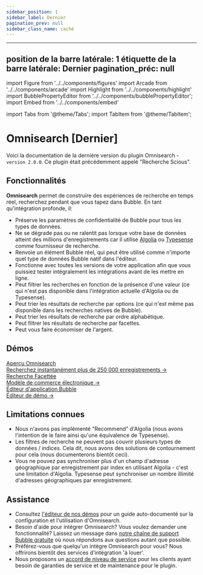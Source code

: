 ```yaml
---
sidebar_position: 1
sidebar_label: Dernier
pagination_prev: null
sidebar_class_name: caché
---
```


---

position de la barre latérale: 1
étiquette de la barre latérale: Dernier
pagination_préc: null
----------------------------------------------------------

import Figure from '../../components/figures'
import Arcade from '../../components/arcade'
import Highlight from '../../components/highlight'
import BubblePropertyEditor from '../../components/bubblePropertyEditor';
import Embed from '../../components/embed'

import Tabs from '@theme/Tabs';
import TabItem from '@theme/TabItem';

# Omnisearch [Dernier]

Voici la documentation de la dernière version du plugin Omnisearch - `version 2.0.0`. Ce plugin était précédemment appelé "Recherche Scious".

## Fonctionnalités

**Omnisearch** permet de construire des expériences de recherche en temps réel, recherchez pendant que vous tapez dans Bubble. En tant qu'intégration profonde, il:

- Préserve les paramètres de confidentialité de Bubble pour tous les types de données.
- Ne se dégrade pas ou ne ralentit pas lorsque votre base de données atteint des millions d'enregistrements car il utilise [Algolia](https://www.algolia.com/) ou [Typesense](https://cloud.typesense.org/bubble) comme fournisseur de recherche.
- Renvoie un élément Bubble réel, qui peut être utilisé comme n'importe quel type de données Bubble natif dans l'éditeur.
- Fonctionne avec toutes les versions de votre application afin que vous puissiez tester intégralement les intégrations avant de les mettre en ligne.
- Peut filtrer les recherches en fonction de la présence d'une valeur (ce qui n'est pas disponible dans l'intégration actuelle d'Algolia ou de Typesense).
- Peut trier les résultats de recherche par options (ce qui n'est même pas disponible dans les recherches natives de Bubble).
- Peut trier les résultats de recherche par ordre alphabétique.
- Peut filtrer les résultats de recherche par facettes.
- Peut vous faire économiser de l'argent.

## Démos

<nav className="pagination-nav">
  <div className="pagination-nav__item">
    <a className="pagination-nav__link" href="https://plugins.scious.io/omnisearch">
      <div className="pagination-nav__sublabel">Aperçu Omnisearch</div>
      <div className="pagination-nav__label">Recherchez instantanément plus de 250 000 enregistrements →</div>
    </a>
  </div>

  <div className="pagination-nav__item">
    <a className="pagination-nav__link" href="https://plugins.scious.io/omnisearch-ecommerce-typesense">
      <div className="pagination-nav__sublabel">Recherche Facettée</div>
      <div className="pagination-nav__label">Modèle de commerce électronique →</div>
    </a>
  </div>

  <div className="pagination-nav__item">
    <a className="pagination-nav__link" href="https://bubble.io/page?version=live&type=page&name=omnisearch&id=scious-plugins&tab=tabs-1">
      <div className="pagination-nav__sublabel">Éditeur d'application Bubble</div>
      <div className="pagination-nav__label">Éditeur de démo →</div>
    </a>
  </div>


## Limitations connues

- Nous n'avons pas implémenté "Recommend" d'Algolia (nous avons l'intention de le faire ainsi qu'une équivalence de Typesense).
- Les filtres de recherche ne peuvent pas couvrir plusieurs types de données / indices. Cela dit, nous avons des solutions de contournement pour cela (nous documenterons bientôt ceci).
- Vous ne pouvez pas synchroniser plus d'un champ d'adresse géographique par enregistrement par index en utilisant Algolia - c'est une limitation d'Algolia. Typesense peut synchroniser un nombre illimité d'adresses géographiques par enregistrement.

## Assistance

- Consultez [l'éditeur de nos démos](https://bubble.io/page?version=live\&type=page\&name=omnisearch\&id=scious-plugins\&tab=tabs-1) pour un guide auto-documenté sur la configuration et l'utilisation d'Omnisearch.
- Besoin d'aide pour intégrer Omnisearch? Vous voulez demander une fonctionnalité? Laissez un message dans [notre chaîne de support Bubble gratuite](https://forum.bubble.io/t/omnisearch-integrate-algolia-typesense-and-friends/317306/last) où nous répondons aux questions autant que possible.
- Préférez-vous que quelqu'un intègre Omnisearch pour vous? Nous offrirons bientôt des services d'intégration 'à louer'.
- Nous proposons un [accord de niveau de service](https://buy.stripe.com/8wMg2x1if3zz3ba6op) pour les clients ayant besoin de garanties de service et de maintenance pour le plugin.
